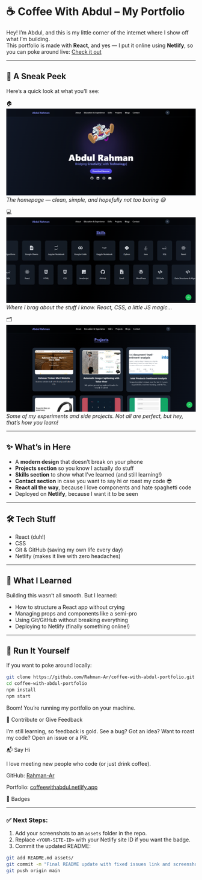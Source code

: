 # ☕ Coffee With Abdul – My Portfolio

Hey! I’m Abdul, and this is my little corner of the internet where I show off what I’m building.  
This portfolio is made with **React**, and yes — I put it online using **Netlify**, so you can poke around live: [Check it out](https://coffeewithabdul.netlify.app/)  

---

## 📸 A Sneak Peek

Here’s a quick look at what you’ll see:

🏠 ![Homepage](./assets/homepage.png)  
*The homepage — clean, simple, and hopefully not too boring 😅*

💻 ![Skills Section](./assets/skills.png)  
*Where I brag about the stuff I know. React, CSS, a little JS magic…*

🗂️ ![Projects Section](./assets/projects.png)  
*Some of my experiments and side projects. Not all are perfect, but hey, that’s how you learn!*

---

## ✨ What’s in Here

- A **modern design** that doesn’t break on your phone  
- **Projects section** so you know I actually do stuff  
- **Skills section** to show what I’ve learned (and still learning!)  
- **Contact section** in case you want to say hi or roast my code 😎  
- **React all the way**, because I love components and hate spaghetti code  
- Deployed on **Netlify**, because I want it to be seen  

---

## 🛠️ Tech Stuff

- React (duh!)  
- CSS  
- Git & GitHub (saving my own life every day)  
- Netlify (makes it live with zero headaches)  

---

## 🧠 What I Learned

Building this wasn’t all smooth. But I learned:

- How to structure a React app without crying  
- Managing props and components like a semi-pro  
- Using Git/GitHub without breaking everything  
- Deploying to Netlify (finally something online!)  

---

## 🚀 Run It Yourself

If you want to poke around locally:

```bash
git clone https://github.com/Rahman-Ar/coffee-with-abdul-portfolio.git
cd coffee-with-abdul-portfolio
npm install
npm start
```
Boom! You’re running my portfolio on your machine.

🤝 Contribute or Give Feedback

I’m still learning, so feedback is gold.
See a bug? Got an idea? Want to roast my code? Open an issue or a PR.

📬 Say Hi

I love meeting new people who code (or just drink coffee).

GitHub: [Rahman-Ar](https://github.com/Rahman-Ar)

Portfolio: [coffeewithabdul.netlify.app](https://coffeewithabdul.netlify.app/)

🔖 Badges

<!-- Replace <YOUR-SITE-ID> with Netlify badge ID -->

---

### ✅ Next Steps:
1. Add your screenshots to an `assets` folder in the repo.  
2. Replace `<YOUR-SITE-ID>` with your Netlify site ID if you want the badge.  
3. Commit the updated README:

```bash
git add README.md assets/
git commit -m "Final README update with fixed issues link and screenshots"
git push origin main
